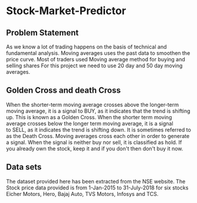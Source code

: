 # Stock-Market-Predictor
<h2>Problem Statement</h2>
As we know a lot of trading happens on the basis of technical and fundamental analysis.
Moving averages uses the past data to smoothen the price curve.
Most of traders used Moving average method for buying and selling shares
For this project we need to use 20 day and 50 day moving averages.

<h2> Golden Cross and death Cross</h2>
When the shorter-term moving average crosses above the longer-term moving average, it is a signal to BUY, as it indicates that the trend is shifting up. This is known as a Golden Cross.
When the shorter term moving average crosses below the longer term moving average, it is a signal to SELL, as it indicates the trend is shifting down. It is sometimes referred to as the Death Cross.
Moving averages cross each other in order to generate a signal.
When the signal is neither buy nor sell, it is classified as hold. If you already own the stock, keep it and if you don't then don't buy it now.

<h2>Data sets</h2>
The dataset provided here has been extracted from the NSE website.
The Stock price data provided is from 1-Jan-2015 to 31-July-2018 for six stocks Eicher Motors, Hero, Bajaj Auto, TVS Motors, Infosys and TCS.
